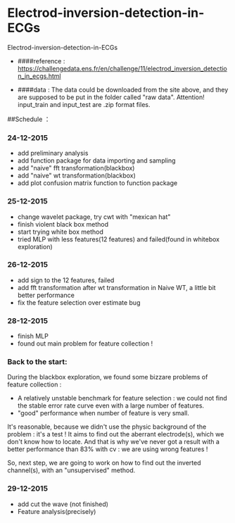 # Electrod-inversion-detection-in-ECGs
Electrod-inversion-detection-in-ECGs

* ####reference : 
https://challengedata.ens.fr/en/challenge/11/electrod_inversion_detection_in_ecgs.html

* ####data :
The data could be downloaded from the site above, and they are supposed to be put in the folder called "raw data". Attention! input_train and input_test are .zip format files.

##Schedule ：

### 24-12-2015
* add preliminary analysis
* add function package for data importing and sampling
* add "naive" fft transformation(blackbox)
* add "naive" wt transformation(blackbox)
* add plot confusion matrix function to function package

### 25-12-2015
* change wavelet package, try cwt with "mexican hat"
* finish violent black box method
* start trying white box method
* tried MLP with less features(12 features) and failed(found in whitebox exploration)

### 26-12-2015
* add sign to the 12 features, failed
* add fft transformation after wt transformation in Naive WT, a little bit better performance
* fix the feature selection over estimate bug

### 28-12-2015
* finish MLP
* found out main problem for feature collection !

### Back to the start:


During the blackbox exploration, we found some bizzare problems of feature collection :

* A relatively unstable benchmark for feature selection :
we could not find the stable error rate curve even with a large number of features.
* "good" performance when number of feature is very small.

It's reasonable, because we didn't use the physic background of the problem : it's a test ! It aims to find out the aberrant electrode(s), which we don't know how to locate. And that is why we've never got a result with a better performance than 83% with cv : we are using wrong features !

So, next step, we are going to work on how to find out the inverted channel(s), with an "unsupervised" method.

### 29-12-2015
* add cut the wave (not finished)
* Feature analysis(precisely)

